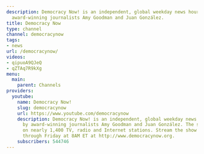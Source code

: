 ```yaml
---
description: Democracy Now! is an independent, global weekday news hour anchored by
  award-winning journalists Amy Goodman and Juan González.
title: Democracy Now
type: channel
channel: democracynow
tags:
- news
url: /democracynow/
videos:
- qipuoA9QJeQ
- qZTAq7R9kXg
menu:
  main:
    parent: Channels
providers:
  youtube:
    name: Democracy Now!
    slug: democracynow
    url: https://www.youtube.com/democracynow
    description: Democracy Now! is an independent, global weekday news hour anchored
      by award-winning journalists Amy Goodman and Juan González. The show is broadcast
      on nearly 1,400 TV, radio and Internet stations. Stream the show live Monday
      through Friday at 8AM ET at http://www.democracynow.org.
    subscribers: 544746
---
```

